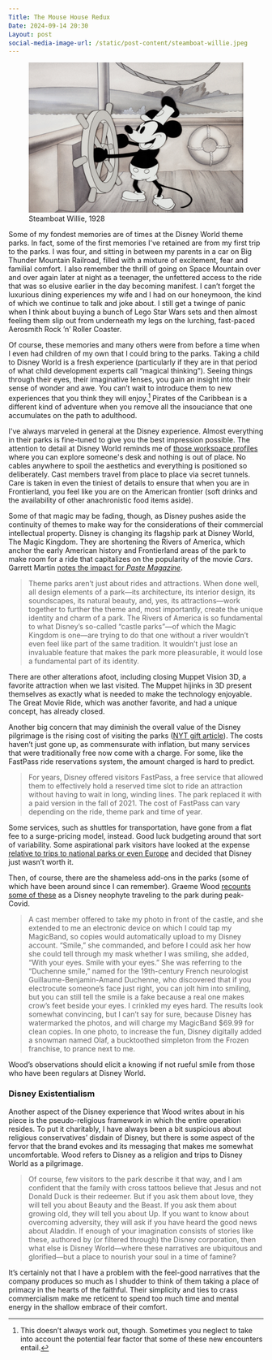 ```yaml
---
Title: The Mouse House Redux
Date: 2024-09-14 20:30
Layout: post
social-media-image-url: /static/post-content/steamboat-willie.jpeg
---
```


<figure>
<img src="/static/post-content/steamboat-willie.jpeg">
<figcaption>
Steamboat Willie, 1928
</figcaption>
</figure>

Some of my fondest memories are of times at the Disney World theme parks. In fact, some of the first memories I've retained are from my first trip to the parks. I was four, and sitting in between my parents in a car on Big Thunder Mountain Railroad, filled with a mixture of excitement, fear and familial comfort. I also remember the thrill of going on Space Mountain over and over again later at night as a teenager, the unfettered access to the ride that was so elusive earlier in the day becoming manifest. I can’t forget the luxurious dining experiences my wife and I had on our honeymoon, the kind of which we continue to talk and joke about. I still get a twinge of panic when I think about buying a bunch of Lego Star Wars sets and then almost feeling them slip out from underneath my legs on the lurching, fast-paced Aerosmith Rock ’n’ Roller Coaster. 

Of course, these memories and many others were from before a time when I even had children of my own that I could bring to the parks. Taking a child to Disney World is a fresh experience (particularly if they are in that period of what child development experts call “magical thinking”). Seeing things through their eyes, their imaginative lenses, you gain an insight into their sense of wonder and awe. You can’t wait to introduce them to new experiences that you think they will enjoy.[^1] Pirates of the Caribbean is a different kind of adventure when you remove all the insouciance that one accumulates on the path to adulthood. 

<!--more-->

I've always marveled in general at the Disney experience. Almost everything in their parks is fine-tuned to give you the best impression possible. The attention to detail at Disney World reminds me of [those workspace profiles](https://www.makerstations.io) where you can explore someone's desk and nothing is out of place. No cables anywhere to spoil the aesthetics and everything is positioned so deliberately. Cast members travel from place to place via secret tunnels. Care is taken in even the tiniest of details to ensure that when you are in Frontierland, you feel like you are on the American frontier (soft drinks and the availability of other anachronistic food items aside).  

Some of that magic may be fading, though, as Disney pushes aside the continuity of themes to make way for the considerations of their commercial intellectual property. Disney is changing its flagship park at Disney World, The Magic Kingdom. They are shortening the Rivers of America, which anchor the early American history and Frontierland areas of the park to make room for a ride that capitalizes on the popularity of the movie *Cars*. Garrett Martin [notes the impact for *Paste Magazine*](https://www.pastemagazine.com/travel/disney-world/disney-world-replacing-rivers-of-america-or-muppetvision-3d-would-be-a-mistake). 

> Theme parks aren’t just about rides and attractions. When done well, all design elements of a park—its architecture, its interior design, its soundscapes, its natural beauty, and, yes, its attractions—work together to further the theme and, most importantly, create the unique identity and charm of a park. The Rivers of America is so fundamental to what Disney’s so-called “castle parks”—of which the Magic Kingdom is one—are trying to do that one without a river wouldn’t even feel like part of the same tradition. It wouldn’t just lose an invaluable feature that makes the park more pleasurable, it would lose a fundamental part of its identity.  
> 
There are other alterations afoot, including closing Muppet Vision 3D, a favorite attraction when we last visited. The Muppet hijinks in 3D present themselves as exactly what is needed to make the technology enjoyable. The Great Movie Ride, which was another favorite, and had a unique concept, has already closed. 

Another big concern that may diminish the overall value of the Disney pilgrimage is the rising cost of visiting the parks ([NYT gift article](https://www.nytimes.com/2024/08/20/business/disney-vacation-debt.html?unlocked_article_code=1.IU4.oy7m.oBhxYrOcsRDH&smid=url-share)). The costs haven’t just gone up, as commensurate with inflation, but many services that were traditionally free now come with a charge. For some, like the FastPass ride reservations system, the amount charged is hard to predict.

> For years, Disney offered visitors FastPass, a free service that allowed them to effectively hold a reserved time slot to ride an attraction without having to wait in long, winding lines. The park replaced it with a paid version in the fall of 2021. The cost of FastPass can vary depending on the ride, theme park and time of year.

Some services, such as shuttles for transportation, have gone from a flat fee to a surge-pricing model, instead. Good luck budgeting around that sort of variability. Some aspirational park visitors have looked at the expense [relative to trips to national parks or even Europe](https://www.nytimes.com/2024/08/09/travel/disney-vacation-cost.html) and decided that Disney just wasn’t worth it. 

Then, of course, there are the shameless add-ons in the parks (some of which have been around since I can remember). Graeme Wood [recounts some of these](https://www.theatlantic.com/culture/archive/2020/07/disney-world-during-pandemic-extremely-weird/614617/?gift=wUZ3PcjdVg-HDfUN8Ab-mXJv22qqLCzjjMftcbyVj4w&utm_source=copy-link&utm_medium=social&utm_campaign=share) as a Disney neophyte traveling to the park during peak-Covid. 

> A cast member offered to take my photo in front of the castle, and she extended to me an electronic device on which I could tap my MagicBand, so copies would automatically upload to my Disney account. “Smile,” she commanded, and before I could ask her how she could tell through my mask whether I was smiling, she added, “With your eyes. Smile with your eyes.” She was referring to the “Duchenne smile,” named for the 19th-century French neurologist Guillaume-Benjamin-Amand Duchenne, who discovered that if you electrocute someone’s face just right, you can jolt him into smiling, but you can still tell the smile is a fake because a real one makes crow’s feet beside your eyes. I crinkled my eyes hard. The results look somewhat convincing, but I can’t say for sure, because Disney has watermarked the photos, and will charge my MagicBand $69.99 for clean copies. In one photo, to increase the fun, Disney digitally added a snowman named Olaf, a bucktoothed simpleton from the Frozen franchise, to prance next to me.

Wood’s observations should elicit a knowing if not rueful smile from those who have been regulars at Disney World. 

### Disney Existentialism

Another aspect of the Disney experience that Wood writes about in his piece is the pseudo-religious framework in which the entire operation resides. To put it charitably, I have always been a bit suspicious about religious conservatives’ disdain of Disney, but there is some aspect of the fervor that the brand evokes and its messaging that makes me somewhat uncomfortable. Wood refers to Disney as a religion and trips to Disney World as a pilgrimage.

> Of course, few visitors to the park describe it that way, and I am confident that the family with cross tattoos believe that Jesus and not Donald Duck is their redeemer. But if you ask them about love, they will tell you about Beauty and the Beast. If you ask them about growing old, they will tell you about Up. If you want to know about overcoming adversity, they will ask if you have heard the good news about Aladdin. If enough of your imagination consists of stories like these, authored by (or filtered through) the Disney corporation, then what else is Disney World—where these narratives are ubiquitous and glorified—but a place to nourish your soul in a time of famine?

It’s certainly not that I have a problem with the feel-good narratives that the company produces so much as I shudder to think of them taking a place of primacy in the hearts of the faithful. Their simplicity and ties to crass commercialism make me reticent to spend too much time and mental energy in the shallow embrace of their comfort. 




[^1]:	This doesn’t always work out, though. Sometimes you neglect to take into account the potential fear factor that some of these new encounters entail.